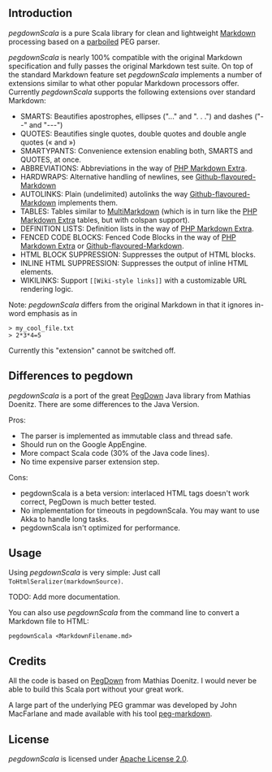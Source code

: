 Introduction
------------

_pegdownScala_ is a pure Scala library for clean and lightweight [Markdown] processing based on a [parboiled] PEG parser.

_pegdownScala_ is nearly 100% compatible with the original Markdown specification and fully passes the original Markdown test suite.
On top of the standard Markdown feature set _pegdownScala_ implements a number of extensions similar to what other popular Markdown processors offer.  
Currently _pegdownScala_ supports the following extensions over standard Markdown:

* SMARTS: Beautifies apostrophes, ellipses ("..." and ". . .") and dashes ("--" and "---")
* QUOTES: Beautifies single quotes, double quotes and double angle quotes (&laquo; and &raquo;)
* SMARTYPANTS: Convenience extension enabling both, SMARTS and QUOTES, at once.
* ABBREVIATIONS: Abbreviations in the way of [PHP Markdown Extra](http://michelf.com/projects/php-markdown/extra/#abbr).
* HARDWRAPS: Alternative handling of newlines, see [Github-flavoured-Markdown]
* AUTOLINKS: Plain (undelimited) autolinks the way [Github-flavoured-Markdown] implements them.
* TABLES: Tables similar to [MultiMarkdown](http://fletcherpenney.net/multimarkdown/) (which is in turn like the [PHP Markdown Extra](http://michelf.com/projects/php-markdown/extra/#table) tables, but with colspan support).
* DEFINITION LISTS: Definition lists in the way of [PHP Markdown Extra](http://michelf.com/projects/php-markdown/extra/#def-list).
* FENCED CODE BLOCKS: Fenced Code Blocks in the way of [PHP Markdown Extra](http://michelf.com/projects/php-markdown/extra/#fenced-code-blocks) or [Github-flavoured-Markdown].
* HTML BLOCK SUPPRESSION: Suppresses the output of HTML blocks.
* INLINE HTML SUPPRESSION: Suppresses the output of inline HTML elements.
* WIKILINKS: Support `[[Wiki-style links]]` with a customizable URL rendering logic.

Note: _pegdownScala_ differs from the original Markdown in that it ignores in-word emphasis as in

    > my_cool_file.txt
    > 2*3*4=5

Currently this "extension" cannot be switched off.

Differences to pegdown
----------------------

_pegdownScala_ is a port of the great [PegDown] Java library from Mathias Doenitz. 
There are some differences to the Java Version.

Pros:

* The parser is implemented as immutable class and thread safe.
* Should run on the Google AppEngine.
* More compact Scala code (30% of the Java code lines).
* No time expensive parser extension step.

Cons:

* pegdownScala is a beta version: interlaced HTML tags doesn't work correct, 
  PegDown is much better tested.
* No implementation for timeouts in pegdownScala. You may want to use Akka to handle long tasks.
* pegdownScala isn't optimized for performance.

Usage
-----

Using _pegdownScala_ is very simple: Just call `ToHtmlSeralizer(markdownSource)`. 

TODO: Add more documentation.

You can also use _pegdownScala_ from the command line to convert a Markdown file to HTML:

`pegdownScala <MarkdownFilename.md>`

Credits
-------

All the code is based on [PegDown] from Mathias Doenitz. I would never be able to build this
Scala port without your great work.

A large part of the underlying PEG grammar was developed by John MacFarlane and made available with his
tool [peg-markdown](http://github.com/jgm/peg-markdown).   

License
-------

_pegdownScala_ is licensed under [Apache License 2.0](http://www.apache.org/licenses/LICENSE-2.0).

  
   [Markdown]: http://daringfireball.net/projects/markdown/ "Main Markdown site"
   [parboiled]: http://www.parboiled.org
   [Github-flavoured-Markdown]: http://github.github.com/github-flavored-markdown/
   [MultiMarkdown]: http://fletcherpenney.net/multimarkdown/users_guide/multimarkdown_syntax_guide/
   [Download Page]: http://github.com/sirthias/pegdown/downloads
   [PegDown]: https://github.com/sirthias/pegdown
   [PegDownProcessor]: http://www.decodified.com/pegdown/api/org/pegdown/PegDownProcessor.html
   [LinkRenderer]: http://www.decodified.com/pegdown/api/org/pegdown/LinkRenderer.html
   [Visitor]: http://www.decodified.com/pegdown/api/org/pegdown/ast/Visitor.html
   [ToHtmlSerializer]: https://github.com/sirthias/pegdown/blob/master/src/main/java/org/pegdown/ToHtmlSerializer.java
   [idea-markdown plugin]: https://github.com/nicoulaj/idea-markdown
   [SBT]: http://www.scala-sbt.org/
   [Node]: http://www.decodified.com/pegdown/api/org/pegdown/ast/Node.html
